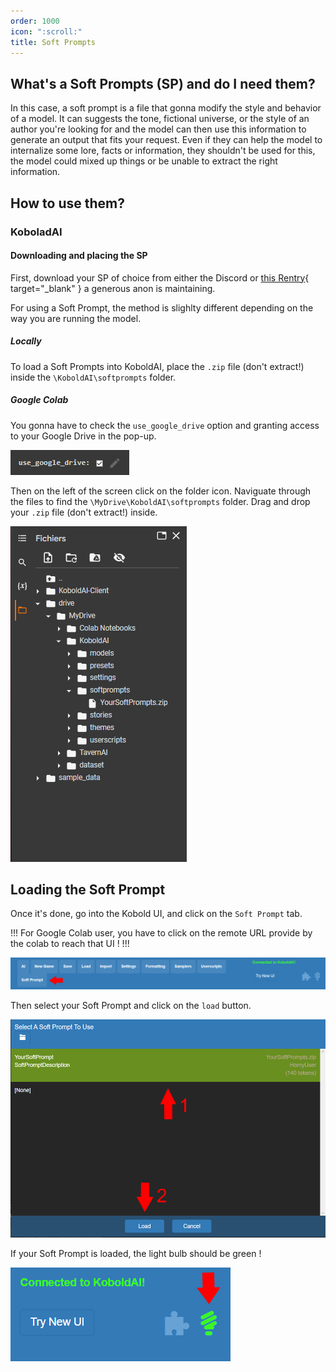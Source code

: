 ```yaml
---
order: 1000
icon: ":scroll:"
title: Soft Prompts
---
```


## What's a Soft Prompts (SP) and do I need them?
In this case, a soft prompt is a file that gonna modify the style and behavior of a model. It can suggests the tone, fictional universe, or the style of an author you're looking for and the model can then use this information to generate an output that fits your request.
Even if they can help the model to internalize some lore, facts or information, they shouldn't be used for this, the model could mixed up things or be unable to extract the right information.



## How to use them?

### KoboladAI

#### Downloading and placing the SP

First, download your SP of choice from either the Discord or [this Rentry](https://rentry.org/pygsoft){ target="_blank" } a generous anon is maintaining.

For using a Soft Prompt, the method is slighlty different depending on the way you are running the model.

##### Locally


To load a Soft Prompts into KoboldAI, place the `.zip` file (don't extract!) inside the `\KoboldAI\softprompts` folder.

##### Google Colab

You gonna have to check the `use_google_drive` option and granting access to your Google Drive in the pop-up.

![](/static/SP-Kobold-4.png)

Then on the left of the screen click on the folder icon. Naviguate through the files to find the `\MyDrive\KoboldAI\softprompts` folder. Drag and drop your `.zip` file (don't extract!) inside. 


![](/static/SP-Kobold-5.png)

## Loading the Soft Prompt

Once it's done, go into the Kobold UI, and click on the `Soft Prompt` tab.

!!!
For Google Colab user, you have to click on the remote URL provide by the colab to reach that UI !
!!!

![](/static/SP-Kobold-1.png)

Then select your Soft Prompt and click on the `load` button.

![](/static/SP-Kobold-2.png)

If your Soft Prompt is loaded, the light bulb should be green !

![](/static/SP-Kobold-3.png)


